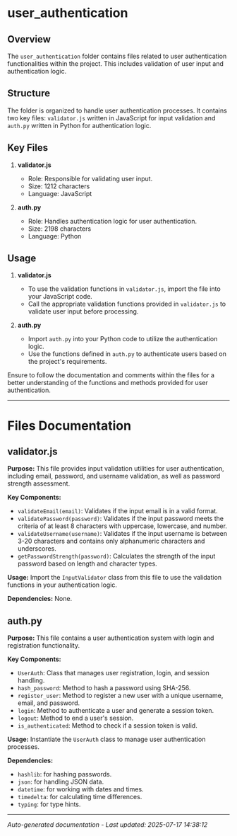 # user_authentication

## Overview
The `user_authentication` folder contains files related to user authentication functionalities within the project. This includes validation of user input and authentication logic.

## Structure
The folder is organized to handle user authentication processes. It contains two key files: `validator.js` written in JavaScript for input validation and `auth.py` written in Python for authentication logic.

## Key Files
1. **validator.js**
   - Role: Responsible for validating user input.
   - Size: 1212 characters
   - Language: JavaScript

2. **auth.py**
   - Role: Handles authentication logic for user authentication.
   - Size: 2198 characters
   - Language: Python

## Usage
1. **validator.js**
   - To use the validation functions in `validator.js`, import the file into your JavaScript code.
   - Call the appropriate validation functions provided in `validator.js` to validate user input before processing.

2. **auth.py**
   - Import `auth.py` into your Python code to utilize the authentication logic.
   - Use the functions defined in `auth.py` to authenticate users based on the project's requirements.

Ensure to follow the documentation and comments within the files for a better understanding of the functions and methods provided for user authentication.

---

# Files Documentation

## validator.js

**Purpose:** This file provides input validation utilities for user authentication, including email, password, and username validation, as well as password strength assessment.

**Key Components:**
- `validateEmail(email)`: Validates if the input email is in a valid format.
- `validatePassword(password)`: Validates if the input password meets the criteria of at least 8 characters with uppercase, lowercase, and number.
- `validateUsername(username)`: Validates if the input username is between 3-20 characters and contains only alphanumeric characters and underscores.
- `getPasswordStrength(password)`: Calculates the strength of the input password based on length and character types.

**Usage:** Import the `InputValidator` class from this file to use the validation functions in your authentication logic.

**Dependencies:** None.

## auth.py

**Purpose:** This file contains a user authentication system with login and registration functionality.

**Key Components:**
- `UserAuth`: Class that manages user registration, login, and session handling.
- `hash_password`: Method to hash a password using SHA-256.
- `register_user`: Method to register a new user with a unique username, email, and password.
- `login`: Method to authenticate a user and generate a session token.
- `logout`: Method to end a user's session.
- `is_authenticated`: Method to check if a session token is valid.

**Usage:** Instantiate the `UserAuth` class to manage user authentication processes.

**Dependencies:** 
- `hashlib`: for hashing passwords.
- `json`: for handling JSON data.
- `datetime`: for working with dates and times.
- `timedelta`: for calculating time differences.
- `typing`: for type hints.

---
*Auto-generated documentation - Last updated: 2025-07-17 14:38:12*
